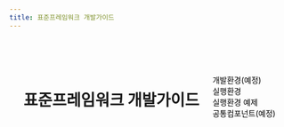 ```yaml
---
title: 표준프레임워크 개발가이드
---
```


<br>
<br>
<br>

<div style="display:flex; justify-content:center;">
    <h1>표준프레임워크 개발가이드</h1>
    <ul>
        <li style='list-style:none;'>
            <a href="/egovframe-docs/egovframe-development/" style="text-decoration:none;color:#000;">
              개발환경(예정) <i class="fas fa-arrow-alt-circle-right ms-2"></i>
            </a>
        </li>
        <li style='list-style:none'>
            <a href="/egovframe-docs/egovframe-runtime/" style="text-decoration:none;color:#000;">
              실행환경 <i class="fas fa-arrow-alt-circle-right ms-2"></i>
            </a>
        </li>
        <li style='list-style:none'>
            <a href="/egovframe-docs/runtime-example/" style="text-decoration:none;color:#000;">
              실행환경 예제 <i class="fas fa-arrow-alt-circle-right ms-2"></i>
            </a>
        </li>
        <li style='list-style:none'>
            <a href="/egovframe-docs/common-component/" style="text-decoration:none;color:#000;">
              공통컴포넌트(예정) <i class="fas fa-arrow-alt-circle-right ms-2"></i>
            </a>
        </li>
    </ul>
</div>

